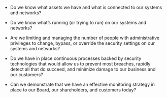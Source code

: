- Do we know what assets we have and what is connected to our systems and networks?  
    
- Do we know what’s running (or trying to run) on our systems and networks?  
    
- Are we limiting and managing the number of people with administrative privileges to change, bypass, or override the security settings on our systems and networks?  
    
- Do we have in place continuous processes backed by security technologies that would allow us to prevent most breaches, rapidly detect all that do succeed, and minimize damage to our business and our customers?  
    
- Can we demonstrate that we have an effective monitoring strategy in place to our Board, our shareholders, and customers today?